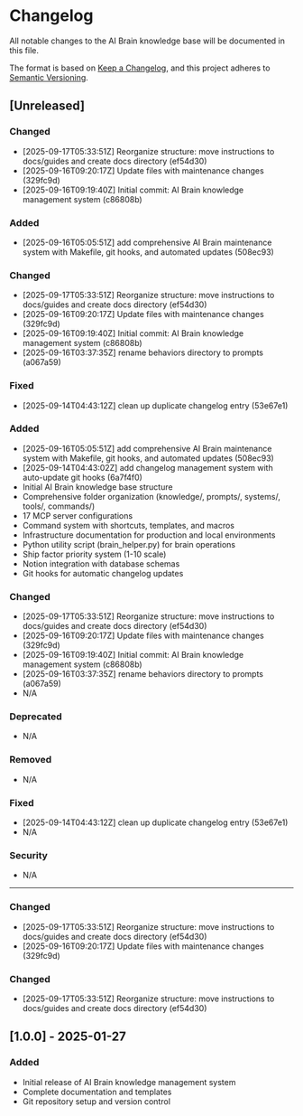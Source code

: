 # Changelog

All notable changes to the AI Brain knowledge base will be documented in this file.

The format is based on [Keep a Changelog](https://keepachangelog.com/en/1.0.0/),
and this project adheres to [Semantic Versioning](https://semver.org/spec/v2.0.0.html).

## [Unreleased]

### Changed
- [2025-09-17T05:33:51Z] Reorganize structure: move instructions to docs/guides and create docs directory (ef54d30)
- [2025-09-16T09:20:17Z] Update files with maintenance changes (329fc9d)
- [2025-09-16T09:19:40Z] Initial commit: AI Brain knowledge management system (c86808b)
### Added
- [2025-09-16T05:05:51Z]  add comprehensive AI Brain maintenance system with Makefile, git hooks, and automated updates (508ec93)
### Changed
- [2025-09-17T05:33:51Z] Reorganize structure: move instructions to docs/guides and create docs directory (ef54d30)
- [2025-09-16T09:20:17Z] Update files with maintenance changes (329fc9d)
- [2025-09-16T09:19:40Z] Initial commit: AI Brain knowledge management system (c86808b)
- [2025-09-16T03:37:35Z]  rename behaviors directory to prompts (a067a59)
### Fixed
- [2025-09-14T04:43:12Z]  clean up duplicate changelog entry (53e67e1)
### Added
- [2025-09-16T05:05:51Z]  add comprehensive AI Brain maintenance system with Makefile, git hooks, and automated updates (508ec93)
- [2025-09-14T04:43:02Z]  add changelog management system with auto-update git hooks (6a7f4f0)
- Initial AI Brain knowledge base structure
- Comprehensive folder organization (knowledge/, prompts/, systems/, tools/, commands/)
- 17 MCP server configurations
- Command system with shortcuts, templates, and macros
- Infrastructure documentation for production and local environments
- Python utility script (brain_helper.py) for brain operations
- Ship factor priority system (1-10 scale)
- Notion integration with database schemas
- Git hooks for automatic changelog updates

### Changed
- [2025-09-17T05:33:51Z] Reorganize structure: move instructions to docs/guides and create docs directory (ef54d30)
- [2025-09-16T09:20:17Z] Update files with maintenance changes (329fc9d)
- [2025-09-16T09:19:40Z] Initial commit: AI Brain knowledge management system (c86808b)
- [2025-09-16T03:37:35Z]  rename behaviors directory to prompts (a067a59)
- N/A

### Deprecated
- N/A

### Removed
- N/A

### Fixed
- [2025-09-14T04:43:12Z]  clean up duplicate changelog entry (53e67e1)
- N/A

### Security
- N/A

---

### Changed
- [2025-09-17T05:33:51Z] Reorganize structure: move instructions to docs/guides and create docs directory (ef54d30)
- [2025-09-16T09:20:17Z] Update files with maintenance changes (329fc9d)
### Changed
- [2025-09-17T05:33:51Z] Reorganize structure: move instructions to docs/guides and create docs directory (ef54d30)
## [1.0.0] - 2025-01-27

### Added
- Initial release of AI Brain knowledge management system
- Complete documentation and templates
- Git repository setup and version control
